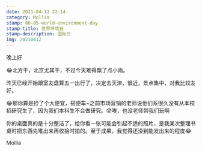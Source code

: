```yaml
---
date: 2021-04-12 22:14
category: Mollia
stamp: 06-05-world-environment-day
stamp-title: 世界环境日
stamp-description: 国际日
img: 20210412
---
```


<p>
晚上好

😂北方干，北京尤其干，不过今天难得飘了点小雨。

昨天已经开始跟室友盘算五一出行了，决定去天津，很近，景点集中，对我比较友好。

😂那你算是捡了个大便宜，搭便车~之前市场营销的老师说他们系很久没有从本校招研究生了，因为我们本科生不会做研究。😰唉，也没老师带我们玩啊

你的桌面真的是十分整洁了，给你看一张可能会引起不适的照片，是我某次整理书桌时把东西先堆出来再收拾时拍的。至于成果，我觉得还没到能发出来的程度😂

Mollia
</p>